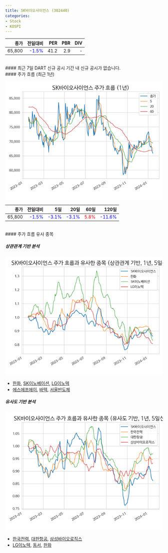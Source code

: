 ```yaml
---
title: SK바이오사이언스 (302440)
categories:
- Stock
- KOSPI
---
```


|**종가**|**전일대비**|**PER**|**PBR**|**DIV**|
|---:|-------:|--:|--:|--:|
|65,800|<span style="color: blue">-1.5%</span>|41.2|2.9|-|

<!-- more -->

<br>
#### 최근 7일 DART 신규 공시
기간 내 신규 공시가 없습니다.

<br>
#### 주가 흐름 (최근 1년)

![302440](/assets/images/stock/302440.png)

|**종가**|**전일대비**|**5일**|**20일**|**60일**|**120일**|
|---:|-------:|--:|---:|---:|----:|
|65,800|<span style="color: blue">-1.5%</span>|<span style="color: blue">-3.1%</span>|<span style="color: blue">-3.1%</span>|<span style="color: red">5.8%</span>|<span style="color: blue">-11.6%</span>|

<br>
#### 주가 흐름 유사 종목

##### 상관관계 기반 분석

![302440](/assets/images/stock/302440_corr.png)
- [한화](/000880/), [SK이노베이션](/096770/), [LG이노텍](/011070/)
- [에스에프에이](/056190/), [바텍](/043150/), [서울반도체](/046890/)

##### 유사도 기반 분석

![302440](/assets/images/stock/302440_sim.png)
- [한국전력](/015760/), [대한항공](/003490/), [삼성바이오로직스](/207940/)
- [LG이노텍](/011070/), [동서](/026960/), [한화](/000880/)